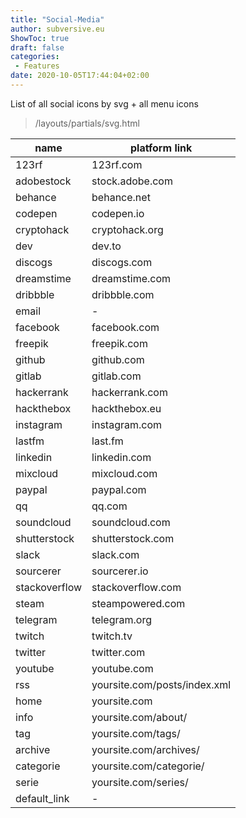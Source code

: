 ```yaml
---
title: "Social-Media"
author: subversive.eu
ShowToc: true
draft: false
categories:
 - Features
date: 2020-10-05T17:44:04+02:00
---
```


List of all social icons by svg + all menu icons 
<!--more-->

> /layouts/partials/svg.html

| name          | platform link                 |
| ------------- | -----------------             |
| 123rf         | 123rf.com                     |
| adobestock    | stock.adobe.com               |
| behance       | behance.net                   |
| codepen       | codepen.io                    |
| cryptohack    | cryptohack.org                |
| dev           | dev.to                        |
| discogs       | discogs.com                   |
| dreamstime    | dreamstime.com                |
| dribbble      | dribbble.com                  |
| email         | -                             |
| facebook      | facebook.com                  |
| freepik       | freepik.com                   |
| github        | github.com                    |
| gitlab        | gitlab.com                    |
| hackerrank    | hackerrank.com                |
| hackthebox    | hackthebox.eu                 |
| instagram     | instagram.com                 |
| lastfm        | last.fm                       |
| linkedin      | linkedin.com                  |
| mixcloud      | mixcloud.com                  |
| paypal        | paypal.com                    |
| qq            | qq.com                        |
| soundcloud    | soundcloud.com                |
| shutterstock  | shutterstock.com              |
| slack         | slack.com                     |
| sourcerer     | sourcerer.io                  |
| stackoverflow | stackoverflow.com             |
| steam         | steampowered.com              |
| telegram      | telegram.org                  |
| twitch        | twitch.tv                     |
| twitter       | twitter.com                   |
| youtube       | youtube.com                   |
| rss           | yoursite.com/posts/index.xml  |
| home          | yoursite.com                  |
| info          | yoursite.com/about/           |
| tag           | yoursite.com/tags/            |
| archive       | yoursite.com/archives/        |
| categorie     | yoursite.com/categorie/       |
| serie         | yoursite.com/series/          |
| default_link  | -                             |
